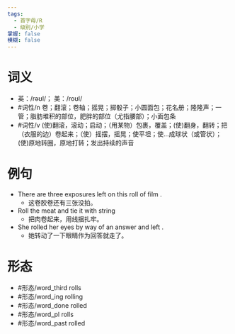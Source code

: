 ```yaml
---
tags:
  - 首字母/R
  - 级别/小学
掌握: false
模糊: false
---
```

# 词义
- 英：/rəʊl/； 美：/roʊl/
- #词性/n  卷；翻滚；卷轴；摇晃；掷骰子；小圆面包；花名册；隆隆声；一管；脂肪堆积的部位，肥胖的部位（尤指腰部）；小面包条
- #词性/v  (使)翻滚，滚动；启动；（用某物）包裹，覆盖；(使)翻身，翻转；把（衣服的边）卷起来；（使）摇摆，摇晃；使平坦；使…成球状（或管状）；(使)原地转圈，原地打转；发出持续的声音
# 例句
- There are three exposures left on this roll of film .
	- 这卷胶卷还有三张没拍。
- Roll the meat and tie it with string
	- 把肉卷起来，用线捆扎牢。
- She rolled her eyes by way of an answer and left .
	- 她转动了一下眼睛作为回答就走了。
# 形态
- #形态/word_third rolls
- #形态/word_ing rolling
- #形态/word_done rolled
- #形态/word_pl rolls
- #形态/word_past rolled
